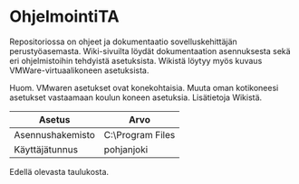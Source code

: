 # OhjelmointiTA

Repositoriossa on ohjeet ja dokumentaatio sovelluskehittäjän perustyöasemasta. Wiki-sivuilta löydät dokumentaation asennuksesta sekä eri ohjelmistoihin tehdyistä asetuksista. Wikistä löytyy myös kuvaus VMWare-virtuaalikoneen asetuksista.

Huom. VMwaren asetukset ovat konekohtaisia. Muuta oman kotikoneesi asetukset vastaamaan koulun koneen asetuksia. Lisätietoja Wikistä.

| Asetus | Arvo |
|---|---|
Asennushakemisto | C:\Program Files
Käyttäjätunnus | pohjanjoki

Edellä olevasta taulukosta.
